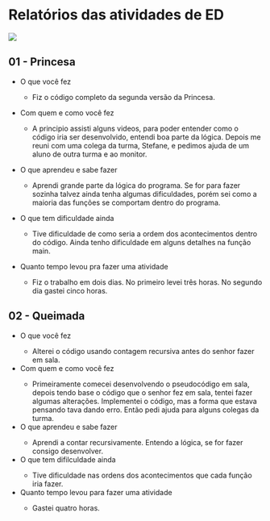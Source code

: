 # Relatórios das atividades de ED
 ![](http://avatars1.githubsercontent.com/u/16566520?s=400&v=4)
## 01 - Princesa
* O que você fez<p>
    * Fiz o código completo da segunda versão da Princesa.
* Com quem e como você fez<p>
    * A principio assisti alguns videos, para poder entender como o código iria ser desenvolvido, entendi boa parte da lógica. Depois me reuni com uma colega da turma, Stefane, e pedimos ajuda de um aluno de outra turma e ao monitor.

* O que aprendeu e sabe fazer<p> 
    * Aprendi grande parte da lógica do programa. Se for para fazer sozinha talvez ainda tenha algumas dificuldades, porém sei como a maioria das funções se comportam dentro do programa. 
* O que tem dificuldade ainda<p> 
    * Tive dificuldade de como seria a ordem dos acontecimentos dentro do código. Ainda tenho dificuldade em alguns detalhes na função main.

* Quanto tempo levou pra fazer uma atividade<p>
    * Fiz o trabalho em dois dias. No primeiro levei três horas.  No segundo dia gastei cinco horas.
## 02 - Queimada
* O que você fez<p>
    * Alterei o código usando contagem recursiva antes do senhor fazer em sala.
* Com quem e como você fez<p>
    *  Primeiramente comecei desenvolvendo o pseudocódigo em sala, depois  tendo  base o código que o senhor fez em sala, tentei fazer algumas alterações. Implementei o código, mas a forma que estava pensando tava dando erro. Então pedi ajuda para alguns colegas da turma.
* O que aprendeu e sabe fazer<p>
    * Aprendi a contar recursivamente. Entendo a lógica, se for fazer consigo desenvolver.
* O que tem difilculdade ainda<p>
    * Tive dificuldade nas ordens dos acontecimentos que cada função iria fazer.
* Quanto tempo levou para fazer uma atividade<p>
    * Gastei quatro horas.

